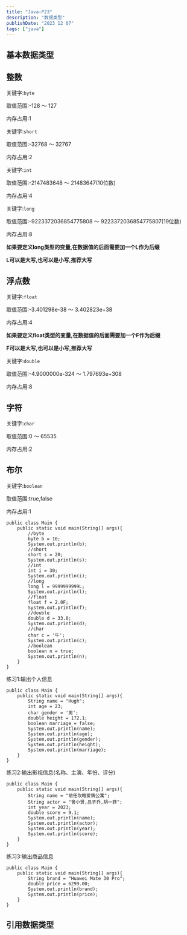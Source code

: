 ```yaml
---
title: "Java-P23"
description: "数据类型"
publishDate: "2023 12 07"
tags: ["java"]
---
```


## 基本数据类型
## 整数
关键字:`byte`

取值范围:-128 ～ 127 

内存占用:1
    
关键字:`short` 

取值范围:-32768 ～ 32767 

内存占用:2
    
关键字:`int` 

取值范围:-2147483648 ～ 21483647(10位数) 

内存占用:4
    
关键字:`long` 

取值范围:-9223372036854775808 ～ 9223372036854775807(19位数) 

内存占用:8

**如果要定义long类型的变量,在数据值的后面需要加一个L作为后缀**

**L可以是大写,也可以是小写,推荐大写**
    
## 浮点数

关键字:`float` 

取值范围:-3.401298e-38 ～ 3.402823e+38 

内存占用:4

**如果要定义float类型的变量,在数据值的后面需要加一个F作为后缀**

**F可以是大写,也可以是小写,推荐大写**

关键字:`double` 

取值范围:-4.9000000e-324 ～ 1.797693e+308 

内存占用:8    
    
## 字符

关键字:`char` 

取值范围:0 ～ 65535 

内存占用:2
  
## 布尔

关键字:`boolean` 

取值范围:true,false 

内存占用:1

```
public class Main {
    public static void main(String[] args){
        //byte
        byte b = 10;
        System.out.println(b);
        //short
        short s = 20;
        System.out.println(s);
        //int
        int i = 30;
        System.out.println(i);
        //long
        long l = 9999999999L;
        System.out.println(l);
        //float
        float f = 2.0F;
        System.out.println(f);
        //double
        double d = 33.0;
        System.out.println(d);
        //char
        char c = '牛';
        System.out.println(c);
        //boolean
        boolean n = true;
        System.out.println(n);
    }
}
```

练习1:输出个人信息

```
public class Main {
    public static void main(String[] args){
        String name = "Hugh";
        int age = 23;
        char gender = '男';
        double height = 172.1;
        boolean marriage = false;
        System.out.println(name);
        System.out.println(age);
        System.out.println(gender);
        System.out.println(height);
        System.out.println(marriage);
    }
}
```

练习2:输出影视信息(名称、主演、年份、评分)

```
public class Main {
    public static void main(String[] args){
        String name = "前任攻略爱情公寓";
        String actor = "曾小贤,吕子乔,胡一菲";
        int year = 2023;
        double score = 9.1;
        System.out.println(name);
        System.out.println(actor);
        System.out.println(year);
        System.out.println(score);
    }
}
```

练习3:输出商品信息

```
public class Main {
    public static void main(String[] args){
        String brand = "Huawei Mate 30 Pro";
        double price = 6299.00;
        System.out.println(brand);
        System.out.println(price);
    }
}
```

## 引用数据类型

